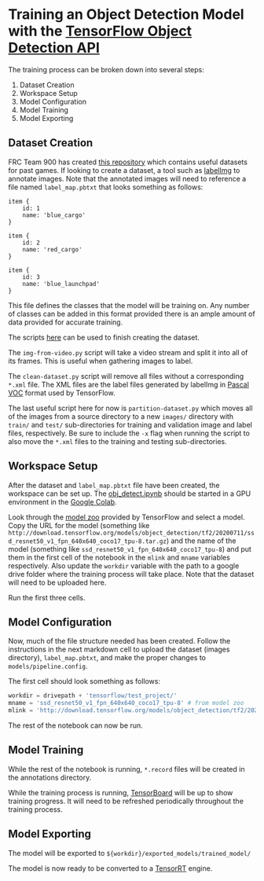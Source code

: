 # Training an Object Detection Model with the [TensorFlow Object Detection API](https://github.com/tensorflow/models/tree/master/research/object_detection)

The training process can be broken down into several steps:

1. Dataset Creation
2. Workspace Setup
3. Model Configuration
4. Model Training
5. Model Exporting

## Dataset Creation

FRC Team 900 has created [this repository](https://github.com/FRC900/tensorflow_workspace) which contains useful datasets for past games. If looking to create a dataset, a tool such as [labelImg](https://github.com/tzutalin/labelImg) to annotate images. Note that the annotated images will need to reference a file named `label_map.pbtxt` that looks something as follows:

```textile
item {
    id: 1
    name: 'blue_cargo'
}

item {
    id: 2
    name: 'red_cargo'
}

item {
    id: 3
    name: 'blue_launchpad'
}
```

This file defines the classes that the model will be training on. Any number of classes can be added in this format provided there is an ample amount of data provided for accurate training.

The scripts [here](https://github.com/edurso/obj-detect/tree/master/scripts) can be used to finish creating the dataset.

The `img-from-video.py` script will take a video stream and split it into all of its frames. This is useful when gathering images to label.

The `clean-dataset.py` script will remove all files without a corresponding `*.xml` file. The XML files are the label files generated by labelImg in [Pascal VOC](https://www.section.io/engineering-education/understanding-pascal-voc-dataset/) format used by TensorFlow.

The last useful script here for now is `partition-dataset.py` which moves all of the images from a source directory to a new `images/` directory with `train/` and `test/` sub-directories for training and validation image and label files, respectively. Be sure to include the `-x` flag when running the script to also move the `*.xml` files to the training and testing sub-directories.

## Workspace Setup

After the dataset and `label_map.pbtxt` file have been created, the workspace can be set up. The [obj_detect.ipynb](https://github.com/edurso/obj-detect/blob/master/notebooks/obj_detect.ipynb) should be started in a GPU environment in the [Google Colab](https://colab.research.google.com/).

Look through the [model zoo](https://github.com/tensorflow/models/blob/master/research/object_detection/g3doc/tf2_detection_zoo.md) provided by TensorFlow and select a model. Copy the URL for the model (something like `http://download.tensorflow.org/models/object_detection/tf2/20200711/ssd_resnet50_v1_fpn_640x640_coco17_tpu-8.tar.gz`) and the name of the model (something like `ssd_resnet50_v1_fpn_640x640_coco17_tpu-8`) and put them in the first cell of the notebook in the `mlink` and `mname` variables respectively. Also update the `workdir` variable with the path to a google drive folder where the training process will take place. Note that the dataset will need to be uploaded here.

Run the first three cells.

## Model Configuration

Now, much of the file structure needed has been created. Follow the instructions in the next markdown cell to upload the dataset (images directory), `label_map.pbtxt`, and make the proper changes to `models/pipeline.config`.

The first cell should look something as follows:

```python
workdir = drivepath + 'tensorflow/test_project/'
mname = 'ssd_resnet50_v1_fpn_640x640_coco17_tpu-8' # from model zoo
mlink = 'http://download.tensorflow.org/models/object_detection/tf2/20200711/{}.tar.gz'.format(mname) # link to model zoo
```

The rest of the notebook can now be run.

## Model Training

While the rest of the notebook is running, `*.record` files will be created in the annotations directory.

While the training process is running, [TensorBoard](https://www.tensorflow.org/tensorboard) will be up to show training progress. It will need to be refreshed periodically throughout the training process.

## Model Exporting

The model will be exported to `${workdir}/exported_models/trained_model/`

The model is now ready to be converted to a [TensorRT](https://developer.nvidia.com/tensorrt) engine.

